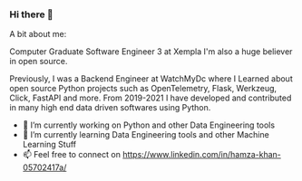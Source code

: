 ### Hi there 👋


A bit about me:

Computer Graduate
Software Engineer 3 at Xempla
I'm also a huge believer in open source.

Previously, I was a Backend Engineer at WatchMyDc where I Learned about open source Python projects such as OpenTelemetry, Flask, Werkzeug, Click, FastAPI and more. From 2019-2021 I have developed and contributed in many high end data driven softwares using Python.

- 🔭 I’m currently working on Python and other Data Engineering tools
- 🌱 I’m currently learning Data Engineering tools and other Machine Learning Stuff
- 📫 Feel free to connect on https://www.linkedin.com/in/hamza-khan-05702417a/
